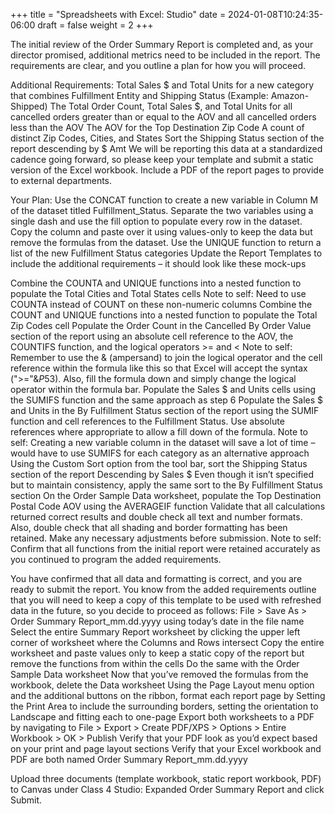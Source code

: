 +++
title = "Spreadsheets with Excel: Studio"
date = 2024-01-08T10:24:35-06:00
draft = false
weight = 2
+++

The initial review of the Order Summary Report is completed and, as your director promised, additional metrics need to be included in the report. The requirements are clear, and you outline a plan for how you will proceed.

Additional Requirements:
Total Sales $ and Total Units for a new category that combines Fulfillment Entity and Shipping Status (Example: Amazon-Shipped)
The Total Order Count, Total Sales $, and Total Units for all cancelled orders greater than or equal to the AOV and all cancelled orders less than the AOV
The AOV for the Top Destination Zip Code
A count of distinct Zip Codes, Cities, and States
Sort the Shipping Status section of the report descending by $ Amt
We will be reporting this data at a standardized cadence going forward, so please keep your template and submit a static version of the Excel workbook. Include a PDF of the report pages to provide to external departments.

Your Plan:
Use the CONCAT function to create a new variable in Column M of the dataset titled Fulfillment_Status. Separate the two variables using a single dash and use the fill option to populate every row in the dataset. Copy the column and paste over it using values-only to keep the data but remove the formulas from the dataset.
Use the UNIQUE function to return a list of the new Fulfillment Status categories
Update the Report Templates to include the additional requirements – it should look like these mock-ups


Combine the COUNTA and UNIQUE functions into a nested function to populate the Total Cities and Total States cells
Note to self: Need to use COUNTA instead of COUNT on these non-numeric columns
Combine the COUNT and UNIQUE functions into a nested function to populate the Total Zip Codes cell
Populate the Order Count in the Cancelled By Order Value section of the report using an absolute cell reference to the AOV, the COUNTIFS function, and the logical operators >= and <
Note to self: Remember to use the & (ampersand) to join the logical operator and the cell reference within the formula like this so that Excel will accept the syntax (">="&$P$53). Also, fill the formula down and simply change the logical operator within the formula bar.
Populate the Sales $ and Units cells using the SUMIFS function and the same approach as step 6
Populate the Sales $ and Units in the By Fulfillment Status section of the report using the SUMIF function and cell references to the Fulfillment Status. Use absolute references where appropriate to allow a fill down of the formula.
Note to self: Creating a new variable column in the dataset will save a lot of time – would have to use SUMIFS for each category as an alternative approach
Using the Custom Sort option from the tool bar, sort the Shipping Status section of the report Descending by Sales $
Even though it isn’t specified but to maintain consistency, apply the same sort to the By Fulfillment Status section
On the Order Sample Data worksheet, populate the Top Destination Postal Code AOV using the AVERAGEIF function
Validate that all calculations returned correct results and double check all text and number formats. Also, double check that all shading and border formatting has been retained. Make any necessary adjustments before submission.
Note to self: Confirm that all functions from the initial report were retained accurately as you continued to program the added requirements.

You have confirmed that all data and formatting is correct, and you are ready to submit the report. You know from the added requirements outline that you will need to keep a copy of this template to be used with refreshed data in the future, so you decide to proceed as follows:
File > Save As > Order Summary Report_mm.dd.yyyy using today’s date in the file name
Select the entire Summary Report worksheet by clicking the upper left corner of worksheet where the Columns and Rows intersect
Copy the entire worksheet and paste values only to keep a static copy of the report but remove the functions from within the cells
Do the same with the Order Sample Data worksheet
Now that you’ve removed the formulas from the workbook, delete the Data worksheet
Using the Page Layout menu option and the additional buttons on the ribbon, format each report page by Setting the Print Area to include the surrounding borders, setting the orientation to Landscape and fitting each to one-page
Export both worksheets to a PDF by navigating to File > Export > Create PDF/XPS > Options > Entire Workbook > OK > Publish
Verify that your PDF look as you’d expect based on your print and page layout sections
Verify that your Excel workbook and PDF are both named Order Summary Report_mm.dd.yyyy

Upload three documents (template workbook, static report workbook, PDF) to Canvas under Class 4 Studio: Expanded Order Summary Report and click Submit.




